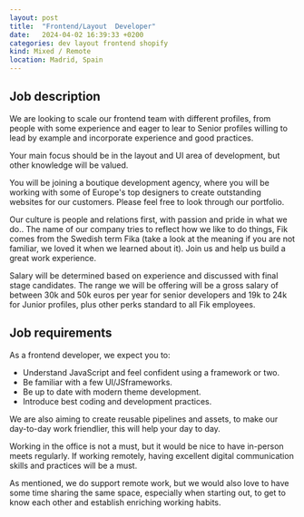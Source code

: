```yaml
---
layout: post
title:  "Frontend/Layout  Developer"
date:   2024-04-02 16:39:33 +0200
categories: dev layout frontend shopify
kind: Mixed / Remote
location: Madrid, Spain
---
```


## Job description

We are looking to scale our frontend team with different profiles, from people with some experience and eager to lear to Senior profiles willing to lead by example and incorporate experience and good practices.

Your main focus should be in the layout and UI area of development, but other knowledge will be valued.


You will be joining a boutique development agency, where you will be working with some of Europe's top designers to create outstanding websites for our customers. Please feel free to look through our portfolio.


Our culture is people and relations first, with passion and pride in what we do.. The name of our company tries to reflect how we like to do things, Fik comes from the Swedish term Fika (take a look at the meaning if you are not familiar, we loved it when we learned about it). Join us and help us build a great work experience.


Salary will be determined based on experience and discussed with final stage candidates. The range we will be offering will be a gross salary of between 30k and 50k euros per year for senior developers and 19k to 24k for Junior profiles, plus other perks standard to all Fik employees.

## Job requirements
As a frontend developer, we expect you to:

 - Understand JavaScript and feel confident using a framework or two.
 - Be familiar with a few UI/JSframeworks.
 - Be up to date with modern theme development.
 - Introduce best coding and development practices.

We are also aiming to create reusable pipelines and assets, to make our day-to-day work friendlier, this will help your day to day.

Working in the office is not a must, but it would be nice to have in-person meets regularly. If working remotely, having excellent digital communication skills and practices will be a must.

As mentioned, we do support remote work, but we would also love to have some time sharing the same space, especially when starting out, to get to know each other and establish enriching working habits.
